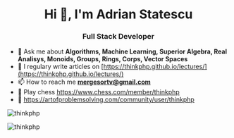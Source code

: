 <h1 align="center">Hi 👋, I'm Adrian Statescu</h1>
<h3 align="center">Full Stack Developer</h3>

- 💬 Ask me about **Algorithms, Machine Learning, Superior Algebra, Real Analisys, Monoids, Groups, Rings, Corps, Vector Spaces**
- 📝 I regulary write articles on [https://thinkphp.github.io/lectures/](https://thinkphp.github.io/lectures/)
- 📫 How to reach me **mergesortv@gmail.com**
- 🌱 Play chess https://www.chess.com/member/thinkphp
- 🌱 https://artofproblemsolving.com/community/user/thinkphp


<p align="left"> <img src="https://komarev.com/ghpvc/?username=thinkphp" alt="thinkphp" /> </p>

<p><img align="center" src="https://github-readme-stats.vercel.app/api/top-langs/?username=thinkphp" alt="thinkphp" /></p>


<!--
**thinkphp/thinkphp** is a ✨ _special_ ✨ repository because its `README.md` (this file) appears on your GitHub profile.

Here are some ideas to get you started:

- 🔭 I’m currently working on ...
- 🌱 I’m currently learning ...
- 👯 I’m looking to collaborate on ...
- 🤔 I’m looking for help with ...
- 💬 Ask me about ...
- 📫 How to reach me: ...
- 😄 Pronouns: ...
- ⚡ Fun fact: ...
-->
